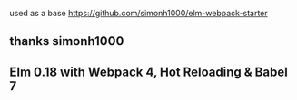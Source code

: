 used as a base https://github.com/simonh1000/elm-webpack-starter
## thanks simonh1000
## Elm 0.18 with Webpack 4, Hot Reloading & Babel 7
